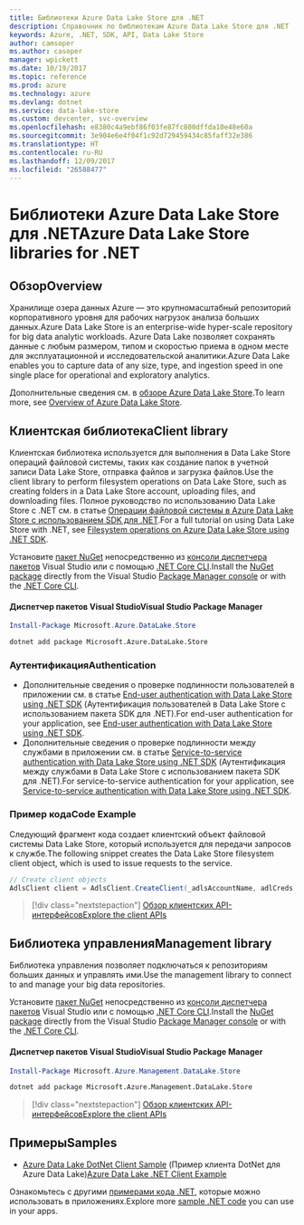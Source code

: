 ```yaml
---
title: Библиотеки Azure Data Lake Store для .NET
description: Справочник по библиотекам Azure Data Lake Store для .NET
keywords: Azure, .NET, SDK, API, Data Lake Store
author: camsoper
ms.author: casoper
manager: wpickett
ms.date: 10/19/2017
ms.topic: reference
ms.prod: azure
ms.technology: azure
ms.devlang: dotnet
ms.service: data-lake-store
ms.custom: devcenter, svc-overview
ms.openlocfilehash: e8380c4a9ebf86f03fe87fc800dffda10e48e60a
ms.sourcegitcommit: 3e904e6e4f04f1c92d729459434c85faff32e386
ms.translationtype: HT
ms.contentlocale: ru-RU
ms.lasthandoff: 12/09/2017
ms.locfileid: "26588477"
---
```

# <a name="azure-data-lake-store-libraries-for-net"></a><span data-ttu-id="25e3a-104">Библиотеки Azure Data Lake Store для .NET</span><span class="sxs-lookup"><span data-stu-id="25e3a-104">Azure Data Lake Store libraries for .NET</span></span>

## <a name="overview"></a><span data-ttu-id="25e3a-105">Обзор</span><span class="sxs-lookup"><span data-stu-id="25e3a-105">Overview</span></span>

<span data-ttu-id="25e3a-106">Хранилище озера данных Azure — это крупномасштабный репозиторий корпоративного уровня для рабочих нагрузок анализа больших данных.</span><span class="sxs-lookup"><span data-stu-id="25e3a-106">Azure Data Lake Store is an enterprise-wide hyper-scale repository for big data analytic workloads.</span></span> <span data-ttu-id="25e3a-107">Azure Data Lake позволяет сохранять данные с любым размером, типом и скоростью приема в одном месте для эксплуатационной и исследовательской аналитики.</span><span class="sxs-lookup"><span data-stu-id="25e3a-107">Azure Data Lake enables you to capture data of any size, type, and ingestion speed in one single place for operational and exploratory analytics.</span></span>

<span data-ttu-id="25e3a-108">Дополнительные сведения см. в [обзоре Azure Data Lake Store](/azure/data-lake-store/data-lake-store-overview).</span><span class="sxs-lookup"><span data-stu-id="25e3a-108">To learn more, see [Overview of Azure Data Lake Store](/azure/data-lake-store/data-lake-store-overview).</span></span>

## <a name="client-library"></a><span data-ttu-id="25e3a-109">Клиентская библиотека</span><span class="sxs-lookup"><span data-stu-id="25e3a-109">Client library</span></span>

<span data-ttu-id="25e3a-110">Клиентская библиотека используется для выполнения в Data Lake Store операций файловой системы, таких как создание папок в учетной записи Data Lake Store, отправка файлов и загрузка файлов.</span><span class="sxs-lookup"><span data-stu-id="25e3a-110">Use the client library to perform filesystem operations on Data Lake Store, such as creating folders in a Data Lake Store account, uploading files, and downloading files.</span></span>  <span data-ttu-id="25e3a-111">Полное руководство по использованию Data Lake Store с .NET см. в статье [Операции файловой системы в Azure Data Lake Store с использованием SDK для .NET](/azure/data-lake-store/data-lake-store-data-operations-net-sdk).</span><span class="sxs-lookup"><span data-stu-id="25e3a-111">For a full tutorial on using Data Lake Store with .NET, see [Filesystem operations on Azure Data Lake Store using .NET SDK](/azure/data-lake-store/data-lake-store-data-operations-net-sdk).</span></span>

<span data-ttu-id="25e3a-112">Установите [пакет NuGet](https://www.nuget.org/packages/Microsoft.Azure.Management.DataLake.Store) непосредственно из [консоли диспетчера пакетов][PackageManager] Visual Studio или с помощью [.NET Core CLI][DotNetCLI].</span><span class="sxs-lookup"><span data-stu-id="25e3a-112">Install the [NuGet package](https://www.nuget.org/packages/Microsoft.Azure.Management.DataLake.Store) directly from the Visual Studio [Package Manager console][PackageManager] or with the [.NET Core CLI][DotNetCLI].</span></span>

#### <a name="visual-studio-package-manager"></a><span data-ttu-id="25e3a-113">Диспетчер пакетов Visual Studio</span><span class="sxs-lookup"><span data-stu-id="25e3a-113">Visual Studio Package Manager</span></span>

```powershell
Install-Package Microsoft.Azure.DataLake.Store
```

```bash
dotnet add package Microsoft.Azure.DataLake.Store
```
### <a name="authentication"></a><span data-ttu-id="25e3a-114">Аутентификация</span><span class="sxs-lookup"><span data-stu-id="25e3a-114">Authentication</span></span>

* <span data-ttu-id="25e3a-115">Дополнительные сведения о проверке подлинности пользователей в приложении см. в статье [End-user authentication with Data Lake Store using .NET SDK](/azure/data-lake-store/data-lake-store-end-user-authenticate-net-sdk) (Аутентификация пользователей в Data Lake Store с использованием пакета SDK для .NET).</span><span class="sxs-lookup"><span data-stu-id="25e3a-115">For end-user authentication for your application, see [End-user authentication with Data Lake Store using .NET SDK](/azure/data-lake-store/data-lake-store-end-user-authenticate-net-sdk).</span></span>
* <span data-ttu-id="25e3a-116">Дополнительные сведения о проверке подлинности между службами в приложении см. в статье [Service-to-service authentication with Data Lake Store using .NET SDK](/azure/data-lake-store/data-lake-store-service-to-service-authenticate-net-sdk) (Аутентификация между службами в Data Lake Store с использованием пакета SDK для .NET).</span><span class="sxs-lookup"><span data-stu-id="25e3a-116">For service-to-service authentication for your application, see [Service-to-service authentication with Data Lake Store using .NET SDK](/azure/data-lake-store/data-lake-store-service-to-service-authenticate-net-sdk).</span></span>

### <a name="code-example"></a><span data-ttu-id="25e3a-117">Пример кода</span><span class="sxs-lookup"><span data-stu-id="25e3a-117">Code Example</span></span>

<span data-ttu-id="25e3a-118">Следующий фрагмент кода создает клиентский объект файловой системы Data Lake Store, который используется для передачи запросов к службе.</span><span class="sxs-lookup"><span data-stu-id="25e3a-118">The following snippet creates the Data Lake Store filesystem client object, which is used to issue requests to the service.</span></span>

```csharp
// Create client objects
AdlsClient client = AdlsClient.CreateClient(_adlsAccountName, adlCreds);
```

> [!div class="nextstepaction"]
> [<span data-ttu-id="25e3a-119">Обзор клиентских API-интерфейсов</span><span class="sxs-lookup"><span data-stu-id="25e3a-119">Explore the client APIs</span></span>](/dotnet/api/overview/azure/datalakestore/client)


## <a name="management-library"></a><span data-ttu-id="25e3a-120">Библиотека управления</span><span class="sxs-lookup"><span data-stu-id="25e3a-120">Management library</span></span>

<span data-ttu-id="25e3a-121">Библиотека управления позволяет подключаться к репозиториям больших данных и управлять ими.</span><span class="sxs-lookup"><span data-stu-id="25e3a-121">Use the management library to connect to and manage your big data repositories.</span></span>

<span data-ttu-id="25e3a-122">Установите [пакет NuGet](https://www.nuget.org/packages/Microsoft.Azure.Management.DataLake.Store) непосредственно из [консоли диспетчера пакетов][PackageManager] Visual Studio или с помощью [.NET Core CLI][DotNetCLI].</span><span class="sxs-lookup"><span data-stu-id="25e3a-122">Install the [NuGet package](https://www.nuget.org/packages/Microsoft.Azure.Management.DataLake.Store) directly from the Visual Studio [Package Manager console][PackageManager] or with the [.NET Core CLI][DotNetCLI].</span></span>

#### <a name="visual-studio-package-manager"></a><span data-ttu-id="25e3a-123">Диспетчер пакетов Visual Studio</span><span class="sxs-lookup"><span data-stu-id="25e3a-123">Visual Studio Package Manager</span></span>

```powershell
Install-Package Microsoft.Azure.Management.DataLake.Store
```

```bash
dotnet add package Microsoft.Azure.Management.DataLake.Store
```

> [!div class="nextstepaction"]
> [<span data-ttu-id="25e3a-124">Обзор клиентских API-интерфейсов</span><span class="sxs-lookup"><span data-stu-id="25e3a-124">Explore the client APIs</span></span>](/dotnet/api/overview/azure/datalakestore/management)


## <a name="samples"></a><span data-ttu-id="25e3a-125">Примеры</span><span class="sxs-lookup"><span data-stu-id="25e3a-125">Samples</span></span>

* <span data-ttu-id="25e3a-126">[Azure Data Lake DotNet Client Sample](https://azure.microsoft.com/en-us/resources/samples/data-lake-dotnet-client/) (Пример клиента DotNet для Azure Data Lake)</span><span class="sxs-lookup"><span data-stu-id="25e3a-126">[Azure Data Lake .NET Client Example](https://azure.microsoft.com/en-us/resources/samples/data-lake-dotnet-client/)</span></span>

<span data-ttu-id="25e3a-127">Ознакомьтесь с другими [примерами кода .NET](https://azure.microsoft.com/resources/samples/?platform=dotnet), которые можно использовать в приложениях.</span><span class="sxs-lookup"><span data-stu-id="25e3a-127">Explore more [sample .NET code](https://azure.microsoft.com/resources/samples/?platform=dotnet) you can use in your apps.</span></span>

[PackageManager]: https://docs.microsoft.com/nuget/tools/package-manager-console
[DotNetCLI]: https://docs.microsoft.com/dotnet/core/tools/dotnet-add-package
